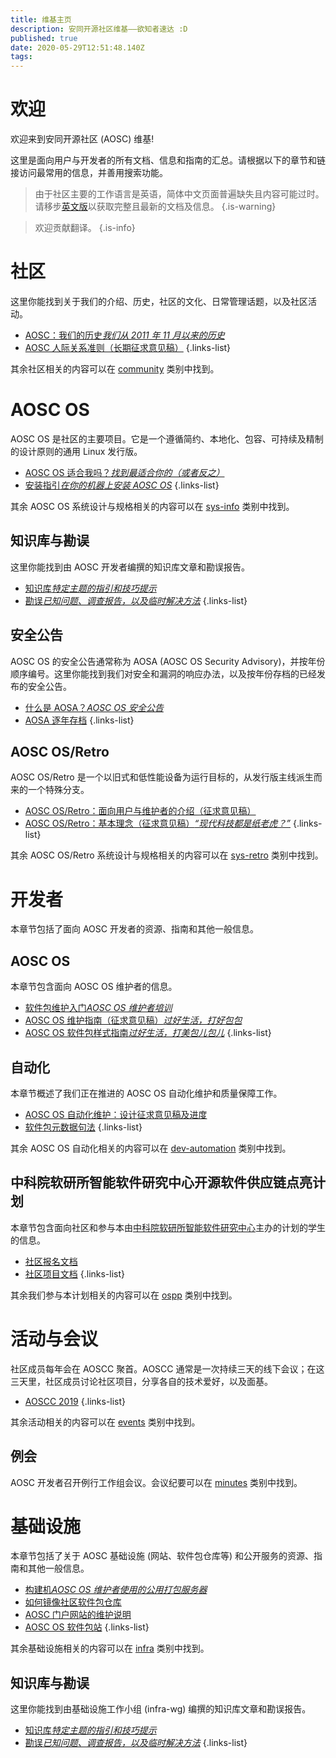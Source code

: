 ```yaml
---
title: 维基主页
description: 安同开源社区维基——欲知者速达 :D
published: true
date: 2020-05-29T12:51:48.140Z
tags: 
---
```


# 欢迎

欢迎来到安同开源社区 (AOSC) 维基!

这里是面向用户与开发者的所有文档、信息和指南的汇总。请根据以下的章节和链接访问最常用的信息，并善用搜索功能。

> 由于社区主要的工作语言是英语，简体中文页面普遍缺失且内容可能过时。请移步[英文版](/en/home)以获取完整且最新的文档及信息。
{.is-warning}

> 欢迎贡献翻译。
{.is-info}

# 社区

这里你能找到关于我们的介绍、历史，社区的文化、日常管理话题，以及社区活动。

- [AOSC：我们的历史*我们从 2011 年 11 月以来的历史*](/community-history)
- [AOSC 人际关系准则（长期征求意见稿）](/community-guidelines)
{.links-list}

其余社区相关的内容可以在 [community](/t/community) 类别中找到。

# AOSC OS

AOSC OS 是社区的主要项目。它是一个遵循简约、本地化、包容、可持续及精制的设计原则的通用 Linux 发行版。

- [AOSC OS 适合我吗？*找到最适合你的（或者反之）*](/sys-is-aosc-os-right-for-me)
- [安装指引*在你的机器上安装 AOSC OS*](/t/sys-installation)
{.links-list}

其余 AOSC OS 系统设计与规格相关的内容可以在 [sys-info](/t/sys-info) 类别中找到。

## 知识库与勘误

这里你能找到由 AOSC 开发者编撰的知识库文章和勘误报告。

- [知识库*特定主题的指引和技巧提示*](/t/sys-kb)
- [勘误*已知问题、调查报告，以及临时解决方法*](/t/sys-errata)
{.links-list}

## 安全公告

AOSC OS 的安全公告通常称为 AOSA (AOSC OS Security Advisory)，并按年份顺序编号。这里你能找到我们对安全和漏洞的响应办法，以及按年份存档的已经发布的安全公告。

- [什么是 AOSA？*AOSC OS 安全公告*](/aosa-info)
- [AOSA 逐年存档](/t/aosa)
{.links-list}

## AOSC OS/Retro

AOSC OS/Retro 是一个以旧式和低性能设备为运行目标的，从发行版主线派生而来的一个特殊分支。

- [AOSC OS/Retro：面向用户与维护者的介绍（征求意见稿）](/sys-retro-intro)
- [AOSC OS/Retro：基本理念（征求意见稿）*“现代科技都是纸老虎？”*](/sys-retro-rationale)
{.links-list}

其余 AOSC OS/Retro 系统设计与规格相关的内容可以在 [sys-retro](/t/sys-retro) 类别中找到。

# 开发者

本章节包括了面向 AOSC 开发者的资源、指南和其他一般信息。

## AOSC OS

本章节包含面向 AOSC OS 维护者的信息。

- [软件包维护入门*AOSC OS 维护者培训*](/dev-sys-packaging-intro)
- [AOSC OS 维护指南（征求意见稿）*过好生活，打好包包*](/dev-sys-maintenance-guidelines)
- [AOSC OS 软件包样式指南*过好生活，打美包儿包儿*](/dev-sys-package-styling-manual)
{.links-list}

## 自动化

本章节概述了我们正在推进的 AOSC OS 自动化维护和质量保障工作。

- [AOSC OS 自动化维护：设计征求意见稿及进度](/dev-automation-design-rfcs-and-progression)
- [软件包元数据句法](/dev-automation-packaging-metadata-syntax)
{.links-list}

其余 AOSC OS 自动化相关的内容可以在 [dev-automation](/t/dev-automation) 类别中找到。

## 中科院软研所智能软件研究中心开源软件供应链点亮计划

本章节包含面向社区和参与本由[中科院软研所智能软件研究中心](https://isrc.iscas.ac.cn)主办的计划的学生的信息。

- [社区报名文档](/zh/ospp-2020-community-enroll)
- [社区项目文档](/zh/ospp-2020-projects)
{.links-list}

其余我们参与本计划相关的内容可以在 [ospp](/t/ospp) 类别中找到。

# 活动与会议

社区成员每年会在 AOSCC 聚首。AOSCC 通常是一次持续三天的线下会议；在这三天里，社区成员讨论社区项目，分享各自的技术爱好，以及面基。

- [AOSCC 2019](/aoscc-2019)
{.links-list}

其余活动相关的内容可以在 [events](/t/events) 类别中找到。

## 例会

AOSC 开发者召开例行工作组会议。会议纪要可以在 [minutes](/t/minutes) 类别中找到。

# 基础设施

本章节包括了关于 AOSC 基础设施 (网站、软件包仓库等) 和公开服务的资源、指南和其他一般信息。

- [构建机*AOSC OS 维护者使用的公用打包服务器*](/infra-buildbots)
- [如何镜像社区软件包仓库](/infra-kb-00002-how-to-mirror)
- [AOSC 门户网站的维护说明](/infra-community-portal)
- [AOSC OS 软件包站](/infra-packages-site)
{.links-list}

其余基础设施相关的内容可以在 [infra](/t/infra) 类别中找到。

## 知识库与勘误

这里你能找到由基础设施工作小组 (infra-wg) 编撰的知识库文章和勘误报告。

- [知识库*特定主题的指引和技巧提示*](/t/infra-kb)
- [勘误*已知问题、调查报告，以及临时解决方法*](/t/infra-errata)
{.links-list}
